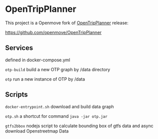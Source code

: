 # OpenTripPlanner

This project is a Openmove fork of [OpenTripPlanner](http://opentripplanner.org) release:

https://github.com/openmove/OpenTripPlanner

## Services

defined in docker-compose.yml

```otp-build``` build a new OTP graph by /data directory

```otp``` run a new instance of OTP by /data


## Scripts

```docker-entrypoint.sh``` download and build data graph

```otp.sh``` a shortcut for command `java -jar otp.jar`

```gtfs2bbox``` nodejs script to calculate bounding box of gtfs data and async download Openstreetmap Data


